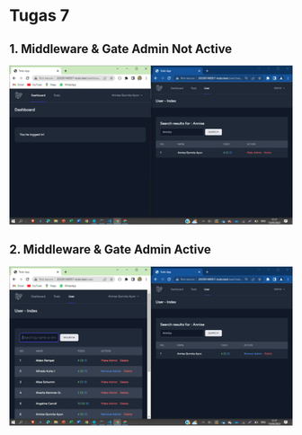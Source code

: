 # Tugas 7

## 1. Middleware & Gate Admin Not Active
![Alt text](screenshot/tugas7/NotActive.png)
## 2. Middleware & Gate Admin Active
![Alt text](screenshot/tugas7/Active.png)
